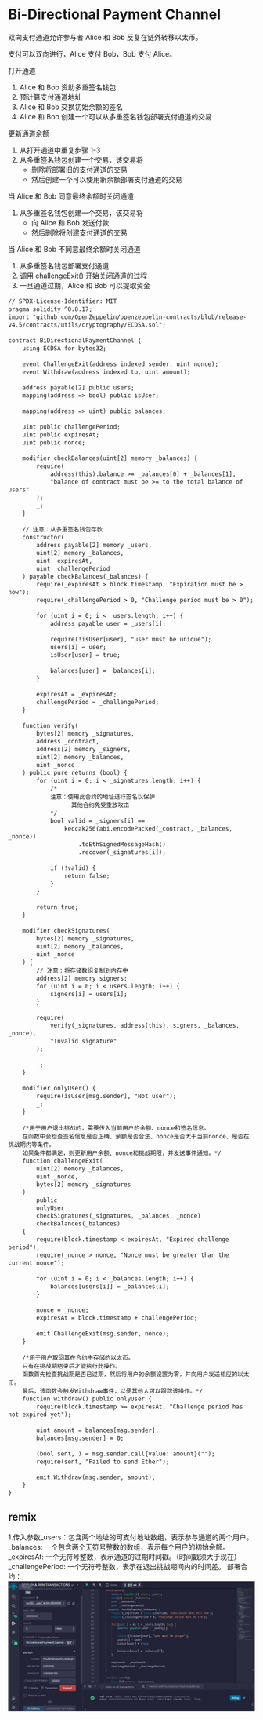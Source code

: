 # Bi-Directional Payment Channel
双向支付通道允许参与者 Alice 和 Bob 反复在链外转移以太币。

支付可以双向进行，Alice 支付 Bob，Bob 支付 Alice。

打开通道
1. Alice 和 Bob 资助多重签名钱包
2. 预计算支付通道地址  
3. Alice 和 Bob 交换初始余额的签名
4. Alice 和 Bob 创建一个可以从多重签名钱包部署支付通道的交易

更新通道余额
1. 从打开通道中重复步骤 1-3
2. 从多重签名钱包创建一个交易，该交易将
   - 删除将部署旧的支付通道的交易
   - 然后创建一个可以使用新余额部署支付通道的交易

当 Alice 和 Bob 同意最终余额时关闭通道
1. 从多重签名钱包创建一个交易，该交易将
   - 向 Alice 和 Bob 发送付款
   - 然后删除将创建支付通道的交易

当 Alice 和 Bob 不同意最终余额时关闭通道
1. 从多重签名钱包部署支付通道
2. 调用 challengeExit() 开始关闭通道的过程
3. 一旦通道过期，Alice 和 Bob 可以提取资金

```solidity
// SPDX-License-Identifier: MIT
pragma solidity ^0.8.17;
import "github.com/OpenZeppelin/openzeppelin-contracts/blob/release-v4.5/contracts/utils/cryptography/ECDSA.sol";

contract BiDirectionalPaymentChannel {
    using ECDSA for bytes32;

    event ChallengeExit(address indexed sender, uint nonce);
    event Withdraw(address indexed to, uint amount);

    address payable[2] public users;
    mapping(address => bool) public isUser;

    mapping(address => uint) public balances;

    uint public challengePeriod;
    uint public expiresAt;
    uint public nonce;

    modifier checkBalances(uint[2] memory _balances) {
        require(
            address(this).balance >= _balances[0] + _balances[1],
            "balance of contract must be >= to the total balance of users"
        );
        _;
    }

    // 注意：从多重签名钱包存款
    constructor(
        address payable[2] memory _users,
        uint[2] memory _balances,
        uint _expiresAt,
        uint _challengePeriod
    ) payable checkBalances(_balances) {
        require(_expiresAt > block.timestamp, "Expiration must be > now");
        require(_challengePeriod > 0, "Challenge period must be > 0");

        for (uint i = 0; i < _users.length; i++) {
            address payable user = _users[i];

            require(!isUser[user], "user must be unique");
            users[i] = user;
            isUser[user] = true;

            balances[user] = _balances[i];
        }

        expiresAt = _expiresAt;
        challengePeriod = _challengePeriod;
    }

    function verify(
        bytes[2] memory _signatures,
        address _contract,
        address[2] memory _signers,
        uint[2] memory _balances,
        uint _nonce
    ) public pure returns (bool) {
        for (uint i = 0; i < _signatures.length; i++) {
            /*
            注意：使用此合约的地址进行签名以保护
                  其他合约免受重放攻击
            */
            bool valid = _signers[i] ==
                keccak256(abi.encodePacked(_contract, _balances, _nonce))
                    .toEthSignedMessageHash()
                    .recover(_signatures[i]);

            if (!valid) {
                return false;
            }
        }

        return true;
    }

    modifier checkSignatures(
        bytes[2] memory _signatures,
        uint[2] memory _balances,
        uint _nonce
    ) {
        // 注意：将存储数组复制到内存中
        address[2] memory signers;
        for (uint i = 0; i < users.length; i++) {
            signers[i] = users[i];
        }

        require(
            verify(_signatures, address(this), signers, _balances, _nonce),
            "Invalid signature"
        );

        _;
    }

    modifier onlyUser() {
        require(isUser[msg.sender], "Not user");
        _;
    }

    /*用于用户退出挑战的，需要传入当前用户的余额、nonce和签名信息。
    在函数中会检查签名信息是否正确、余额是否合法、nonce是否大于当前nonce、是否在挑战期内等条件。
    如果条件都满足，则更新用户余额、nonce和挑战期限，并发送事件通知。*/
    function challengeExit(
        uint[2] memory _balances,
        uint _nonce,
        bytes[2] memory _signatures
    )
        public
        onlyUser
        checkSignatures(_signatures, _balances, _nonce)
        checkBalances(_balances)
    {
        require(block.timestamp < expiresAt, "Expired challenge period");
        require(_nonce > nonce, "Nonce must be greater than the current nonce");

        for (uint i = 0; i < _balances.length; i++) {
            balances[users[i]] = _balances[i];
        }

        nonce = _nonce;
        expiresAt = block.timestamp + challengePeriod;

        emit ChallengeExit(msg.sender, nonce);
    }

    /*用于用户取回其在合约中存储的以太币。
    只有在挑战期结束后才能执行此操作。
    函数首先检查挑战期是否已过期，然后将用户的余额设置为零，并向用户发送相应的以太币。
    最后，该函数会触发Withdraw事件，以便其他人可以跟踪该操作。*/
    function withdraw() public onlyUser {
        require(block.timestamp >= expiresAt, "Challenge period has not expired yet");

        uint amount = balances[msg.sender];
        balances[msg.sender] = 0;

        (bool sent, ) = msg.sender.call{value: amount}("");
        require(sent, "Failed to send Ether");

        emit Withdraw(msg.sender, amount);
    }
}
```


## remix
1.传入参数_users：包含两个地址的可支付地址数组，表示参与通道的两个用户。
_balances: 一个包含两个无符号整数的数组，表示每个用户的初始余额。
_expiresAt: 一个无符号整数，表示通道的过期时间戳。（时间戳须大于现在）
_challengePeriod: 一个无符号整数，表示在退出挑战期间内的时间差。
部署合约：
![59-1.png](img/59-1.png)
